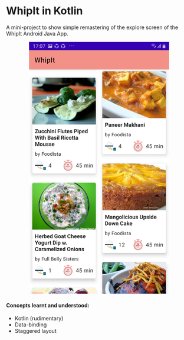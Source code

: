 # WhipIt in Kotlin
A mini-project to show simple remastering of the explore screen of the WhipIt Android Java App.

<p align="center">
  <img src="https://github.com/AfricanBongo/WhipIt_in_Kotlin/blob/master/Screenshot_20210325-170733_WhipItKotlin.jpg" width="380" height="680" />
</p>

#### Concepts learnt and understood:
- Kotlin (rudimentary)
- Data-binding
- Staggered layout

